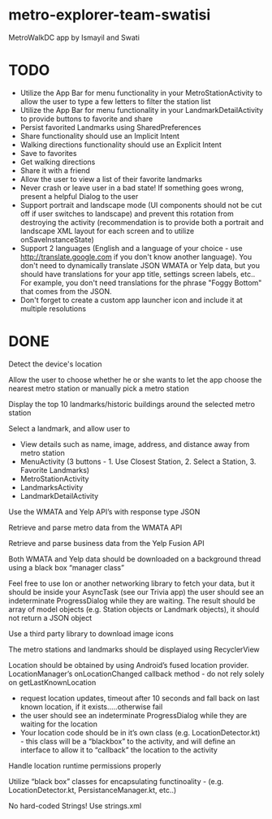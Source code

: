 # metro-explorer-team-swatisi
MetroWalkDC app
by Ismayil and Swati

# TODO #

* Utilize the App Bar for menu functionality in your MetroStationActivity to allow the user to type a few letters to filter the station list
* Utilize the App Bar for menu functionality in your LandmarkDetailActivity to provide buttons to favorite and share
* Persist favorited Landmarks using SharedPreferences
* Share functionality should use an Implicit Intent
* Walking directions functionality should use an Explicit Intent
* Save to favorites
* Get walking directions
* Share it with a friend
* Allow the user to view a list of their favorite landmarks
* Never crash or leave user in a bad state! If something goes wrong, present a helpful Dialog to the user
* Support portrait and landscape mode (UI components should not be cut off if user switches to landscape) and prevent this rotation from destroying the activity (recommendation is to provide both a portrait and landscape XML layout for each screen and to utilize onSaveInstanceState)
* Support 2 languages (English and a language of your choice - use http://translate.google.com if you don't know another language). You don't need to dynamically translate JSON WMATA or Yelp data, but you should have translations for your app title, settings screen labels, etc.. For example, you don't need translations for the phrase "Foggy Bottom" that comes from the JSON.
* Don't forget to create a custom app launcher icon and include it at multiple resolutions

# DONE #

Detect the device's location

Allow the user to choose whether he or she wants to let the app choose the nearest metro station or manually pick a metro station 

Display the top 10 landmarks/historic buildings around the selected metro station

Select a landmark, and allow user to
* View details such as name, image, address, and distance away from metro station
* MenuActivity (3 buttons - 1. Use Closest Station, 2. Select a Station, 3. Favorite Landmarks)
* MetroStationActivity
* LandmarksActivity
* LandmarkDetailActivity

Use the WMATA and Yelp API’s with response type JSON

Retrieve and parse metro data from the WMATA API

Retrieve and parse business data from the Yelp Fusion API

Both WMATA and Yelp data should be downloaded on a background thread using a black box “manager class”

Feel free to use Ion or another networking library to fetch your data, but it should be inside your AsyncTask (see our Trivia app)
the user should see an indeterminate ProgressDialog while they are waiting. The result should be array of model objects (e.g. Station objects or Landmark objects), it should not return a JSON object

Use a third party library to download image icons

The metro stations and landmarks should be displayed using RecyclerView

Location should be obtained by using Android’s fused location provider. LocationManager’s onLocationChanged callback method - do not rely solely on getLastKnownLocation
* request location updates, timeout after 10 seconds and fall back on last known location, if it exists…..otherwise fail
* the user should see an indeterminate ProgressDialog while they are waiting for the location
* Your location code should be in it’s own class (e.g. LocationDetector.kt) - this class will be a “blackbox” to the activity, and will define an interface to allow it to “callback” the location to the activity

Handle location runtime permissions properly

Utilize “black box” classes for encapsulating functinoality - (e.g. LocationDetector.kt, PersistanceManager.kt, etc..)

No hard-coded Strings! Use strings.xml
